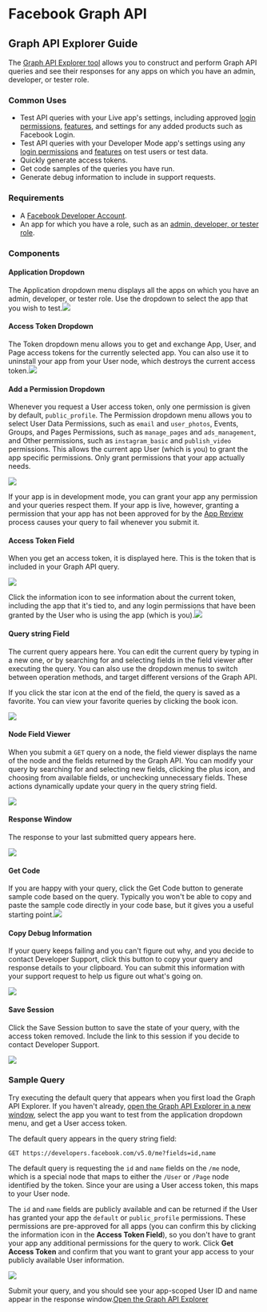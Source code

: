 # Facebook Graph API

## Graph API Explorer Guide <a href="#graph-api-explorer-guide" id="graph-api-explorer-guide"></a>

The [Graph API Explorer tool](https://developers.facebook.com/tools/explorer) allows you to construct and perform Graph API queries and see their responses for any apps on which you have an admin, developer, or tester role.

### Common Uses <a href="#common-uses" id="common-uses"></a>

- Test API queries with your Live app's settings, including approved [login permissions](https://developers.facebook.com/docs/apps/review/login-permissions), [features](https://developers.facebook.com/docs/apps/review/feature), and settings for any added products such as Facebook Login.
- Test API queries with your Developer Mode app's settings using any [login permissions](https://developers.facebook.com/docs/apps/review/login-permissions) and [features](https://developers.facebook.com/docs/apps/review/feature) on test users or test data.
- Quickly generate access tokens.
- Get code samples of the queries you have run.
- Generate debug information to include in support requests.

### Requirements <a href="#requirements" id="requirements"></a>

- A [Facebook Developer Account](https://developers.facebook.com/apps).
- An app for which you have a role, such as an [admin, developer, or tester role](https://developers.facebook.com/docs/apps#roles).

### Components <a href="#components" id="components"></a>

#### Application Dropdown <a href="#application-dropdown" id="application-dropdown"></a>

The Application dropdown menu displays all the apps on which you have an admin, developer, or tester role. Use the dropdown to select the app that you wish to test.![](https://scontent.fewr1-6.fna.fbcdn.net/v/t39.2365-6/79251764_578537029630374_1089724127452856320_n.png?_nc_cat=103&ccb=1-5&_nc_sid=ad8a9d&_nc_ohc=nL1ZY7j_rzcAX-mFp44&_nc_ht=scontent.fewr1-6.fna&oh=1e872957049915cc3879589ff074de9b&oe=6159DFF1)

#### Access Token Dropdown <a href="#access-token-dropdown" id="access-token-dropdown"></a>

The Token dropdown menu allows you to get and exchange App, User, and Page access tokens for the currently selected app. You can also use it to uninstall your app from your User node, which destroys the current access token.![](https://scontent.fewr1-5.fna.fbcdn.net/v/t39.2365-6/79446757_993982860994763_1363200333165101056_n.png?_nc_cat=106&ccb=1-5&_nc_sid=ad8a9d&_nc_ohc=-4W-dlzyItQAX8WEREY&_nc_ht=scontent.fewr1-5.fna&oh=03df1995ea901e4e9a4e3b0d695f52eb&oe=615988D1)

#### Add a Permission Dropdown <a href="#permissions" id="permissions"></a>

Whenever you request a User access token, only one permission is given by default, `public_profile`. The Permission dropdown menu allows you to select User Data Permissions, such as `email` and `user_photos`, Events, Groups, and Pages Permissions, such as `manage_pages` and `ads_management`, and Other permissions, such as `instagram_basic` and `publish_video` permissions. This allows the current app User (which is you) to grant the app specific permissions. Only grant permissions that your app actually needs.

![](https://scontent.fewr1-6.fna.fbcdn.net/v/t39.2365-6/79532377_432699407662681_8754821856827015168_n.png?_nc_cat=109&ccb=1-5&_nc_sid=ad8a9d&_nc_ohc=rpxO7-wxTVEAX9bUjyC&_nc_ht=scontent.fewr1-6.fna&oh=a5db4d6a80faf70f2dd340b999a9bafe&oe=6159E76D)

If your app is in development mode, you can grant your app any permission and your queries respect them. If your app is live, however, granting a permission that your app has not been approved for by the [App Review](https://developers.facebook.com/docs/apps/review) process causes your query to fail whenever you submit it.

#### Access Token Field <a href="#access-token-field" id="access-token-field"></a>

When you get an access token, it is displayed here. This is the token that is included in your Graph API query.

![](https://scontent.fewr1-5.fna.fbcdn.net/v/t39.2365-6/79241963_579505805926422_7830754897153753088_n.png?_nc_cat=104&ccb=1-5&_nc_sid=ad8a9d&_nc_ohc=HZN-09dwvj8AX8pyD8Z&_nc_ht=scontent.fewr1-5.fna&oh=f59e4a7e615f41a8d2df1ba0f695a146&oe=615925E4)

Click the information icon to see information about the current token, including the app that it's tied to, and any login permissions that have been granted by the User who is using the app (which is you).![](https://scontent.fewr1-5.fna.fbcdn.net/v/t39.2365-6/79588248_2531830050434402_8742483506707300352_n.png?_nc_cat=106&ccb=1-5&_nc_sid=ad8a9d&_nc_ohc=aRZh1i6SF3MAX957oiR&_nc_ht=scontent.fewr1-5.fna&oh=91d3e039da1be5ce1883ce7fda9978c5&oe=615A997F)

#### Query string Field <a href="#query-string-field" id="query-string-field"></a>

The current query appears here. You can edit the current query by typing in a new one, or by searching for and selecting fields in the field viewer after executing the query. You can also use the dropdown menus to switch between operation methods, and target different versions of the Graph API.

If you click the star icon at the end of the field, the query is saved as a favorite. You can view your favorite queries by clicking the book icon.

![](https://scontent.fewr1-5.fna.fbcdn.net/v/t39.2365-6/79433831_2496738383900059_4484149369754353664_n.png?_nc_cat=105&ccb=1-5&_nc_sid=ad8a9d&_nc_ohc=2xrUCpVHCh8AX-ecXam&_nc_ht=scontent.fewr1-5.fna&oh=6d059e1c443663651bac1cb9231a59d3&oe=6159D713)

#### Node Field Viewer <a href="#node-field-viewer" id="node-field-viewer"></a>

When you submit a `GET` query on a node, the field viewer displays the name of the node and the fields returned by the Graph API. You can modify your query by searching for and selecting new fields, clicking the plus icon, and choosing from available fields, or unchecking unnecessary fields. These actions dynamically update your query in the query string field.

![](https://scontent.fewr1-5.fna.fbcdn.net/v/t39.2365-6/79360573_437031223866268_5947414435097214976_n.png?_nc_cat=105&ccb=1-5&_nc_sid=ad8a9d&_nc_ohc=VUj8A42ThZ8AX_2z67-&_nc_ht=scontent.fewr1-5.fna&oh=d769fc707f5a487ab242ae0a20661c11&oe=6159311A)

#### Response Window <a href="#response-window" id="response-window"></a>

The response to your last submitted query appears here.

![](https://scontent.fewr1-6.fna.fbcdn.net/v/t39.2365-6/79352250_2571914689754767_3905651054900936704_n.png?_nc_cat=109&ccb=1-5&_nc_sid=ad8a9d&_nc_ohc=sfx6krO3AFIAX8ZPg3E&_nc_ht=scontent.fewr1-6.fna&oh=6675a37b9656aa36fd8c83d1f721e2a9&oe=615A3F63)

#### Get Code <a href="#get-code" id="get-code"></a>

If you are happy with your query, click the Get Code button to generate sample code based on the query. Typically you won't be able to copy and paste the sample code directly in your code base, but it gives you a useful starting point.![](https://scontent.fewr1-5.fna.fbcdn.net/v/t39.2365-6/80064637_567020644084611_3472173251394797568_n.png?_nc_cat=107&ccb=1-5&_nc_sid=ad8a9d&_nc_ohc=TTILDwwz_p8AX9xC61o&_nc_ht=scontent.fewr1-5.fna&oh=a4cdfbcf9f7451de958da51b20ec70ac&oe=6159F294)

#### Copy Debug Information <a href="#copy-debug-information" id="copy-debug-information"></a>

If your query keeps failing and you can't figure out why, and you decide to contact Developer Support, click this button to copy your query and response details to your clipboard. You can submit this information with your support request to help us figure out what's going on.

![](https://scontent.fewr1-6.fna.fbcdn.net/v/t39.2365-6/78630150_491884384764225_5239037112371642368_n.png?_nc_cat=103&ccb=1-5&_nc_sid=ad8a9d&_nc_ohc=iXklahBitH8AX_d25TK&_nc_ht=scontent.fewr1-6.fna&oh=e663d54a039922a8f1fb96356a272351&oe=61595F37)

#### Save Session <a href="#save-session" id="save-session"></a>

Click the Save Session button to save the state of your query, with the access token removed. Include the link to this session if you decide to contact Developer Support.

![](https://scontent.fewr1-5.fna.fbcdn.net/v/t39.2365-6/79326442_474875476772137_6998622253617250304_n.png?_nc_cat=104&ccb=1-5&_nc_sid=ad8a9d&_nc_ohc=IuF2sVIELokAX_mlNea&_nc_ht=scontent.fewr1-5.fna&oh=c8c9e08e45fa2ed64b5c3ecba0db8c3a&oe=6158DB5B)

### Sample Query <a href="#sample-query" id="sample-query"></a>

Try executing the default query that appears when you first load the Graph API Explorer. If you haven't already, [open the Graph API Explorer in a new window](https://developers.facebook.com/tools/explorer), select the app you want to test from the application dropdown menu, and get a User access token.

The default query appears in the query string field:

```
GET https://developers.facebook.com/v5.0/me?fields=id,name
```

The default query is requesting the `id` and `name` fields on the `/me` node, which is a special node that maps to either the `/User` or `/Page` node identified by the token. Since your are using a User access token, this maps to your User node.

The `id` and `name` fields are publicly available and can be returned if the User has granted your app the `default` or `public_profile` permissions. These permissions are pre-approved for all apps (you can confirm this by clicking the information icon in the **Access Token Field**), so you don't have to grant your app any additional permissions for the query to work. Click **Get Access Token** and confirm that you want to grant your app access to your publicly available User information.

![](https://scontent.fewr1-5.fna.fbcdn.net/v/t39.2365-6/79918818_2547429572153654_5190211881201041408_n.png?_nc_cat=111&ccb=1-5&_nc_sid=ad8a9d&_nc_ohc=MlqfKC_0EmoAX_Jv-Cp&_nc_ht=scontent.fewr1-5.fna&oh=3db497a3fb5d0edee62345524791e203&oe=61591A5A)

Submit your query, and you should see your app-scoped User ID and name appear in the response window.[Open the Graph API Explorer](https://developers.facebook.com/tools/explorer)

